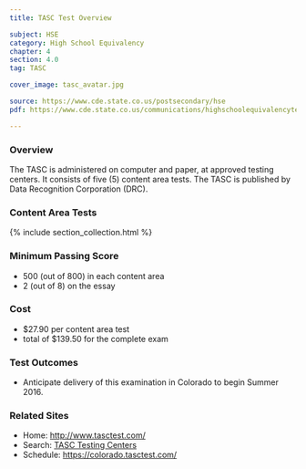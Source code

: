 ```yaml
---
title: TASC Test Overview

subject: HSE
category: High School Equivalency
chapter: 4
section: 4.0
tag: TASC

cover_image: tasc_avatar.jpg

source: https://www.cde.state.co.us/postsecondary/hse
pdf: https://www.cde.state.co.us/communications/highschoolequivalencytestingprogram

---
```

### Overview

The TASC is administered on computer and paper, at approved testing centers. It consists of five (5) content area tests. The TASC is published by Data Recognition Corporation (DRC).

### Content Area Tests

{% include section_collection.html %}

### Minimum Passing Score

  * 500 (out of 800) in each content area
  * 2 (out of 8) on the essay

### Cost

  * $27.90 per content area test
  * total of $139.50 for the complete exam

### Test Outcomes

  * Anticipate delivery of this examination in Colorado to begin Summer 2016.

### Related Sites

- Home: <http://www.tasctest.com/>
- Search: [TASC Testing Centers](https://colorado.tasctest.com/)
- Schedule: <https://colorado.tasctest.com/>
